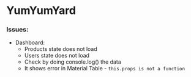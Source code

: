 # YumYumYard


### Issues:
- Dashboard:
  - Products state does not load
  - Users state does not load
  - Check by doing console.log() the data
  - It shows error in Material Table - ```this.props is not a function```
